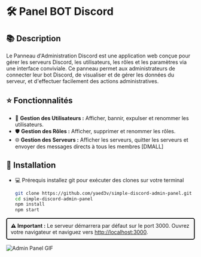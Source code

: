 # 🛠️ Panel BOT Discord

## 📚 Description

Le Panneau d'Administration Discord est une application web conçue pour gérer les serveurs Discord, les utilisateurs, les rôles et les paramètres via une interface conviviale. Ce panneau permet aux administrateurs de connecter leur bot Discord, de visualiser et de gérer les données du serveur, et d'effectuer facilement des actions administratives.

## ⭐ Fonctionnalités

- 👥 **Gestion des Utilisateurs :** Afficher, bannir, expulser et renommer les utilisateurs.
- 🛡️ **Gestion des Rôles :** Afficher, supprimer et renommer les rôles.
- 🌐 **Gestion des Serveurs :** Afficher les serveurs, quitter les serveurs et envoyer des messages directs à tous les membres [DMALL]

## :rocket: Installation

- 💻 Prérequis installez git pour exécuter des clones sur votre terminal

   ```sh
   git clone https://github.com/yaed3v/simple-discord-admin-panel.git
   cd simple-discord-admin-panel
   npm install
   npm start

<div style="border: 2px solid #000; padding: 10px; border-radius: 5px; background-color: #f9f9f9;">
  <strong>⚠️ Important :</strong> Le serveur démarrera par défaut sur le port 3000. Ouvrez votre navigateur et naviguez vers <a href="http://localhost:3000">http://localhost:3000</a>.
</div>

![Admin Panel GIF](./panel.gif)
